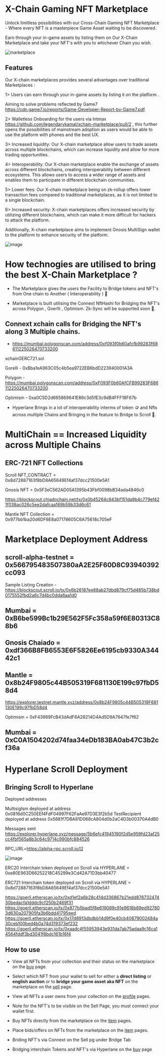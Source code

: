 # X-Chain Gaming NFT Marketplace
Unlock limitless possibilities with our Cross-Chain Gaming NFT Marketplace - Where every NFT is a masterpiece Game Asset waiting to be discovered.

Earn through your in-game assets by listing them on Our X-Chain Marketplace and take your NFT's with you to whichever Chain you wish.

![marketplace](https://user-images.githubusercontent.com/95926324/227322157-928accde-e02c-4369-bfa9-0f15aa2b7258.png)

## Features

Our X-chain marketplaces provides several advantages over traditional Marketplaces :

1> Users can earn through your in-game assets by listing it on the platform . 

Aiming to solve problems reflected by Game7 https://cdn.game7.io/reports/Game-Developer-Report-by-Game7.pdf.

2> Walletless Onboarding for the users via Intmax https://github.com/legendarykamal/xchain-marketplace/pull/2 , this further opens the possibilities of mainstream adoption as users would be able to use the platform with phones and the best UX.

3> Increased liquidity: Our X-chain marketplace allow users to trade assets across multiple blockchains, which can increase liquidity and allow for more trading opportunities.

4> Interoperability: Our X-chain marketplace enable the exchange of assets across different blockchains, creating interoperability between different ecosystems. This allows users to access a wider range of assets and enables them to participate in different blockchain communities.

5> Lower fees: Our X-chain marketplace being on zk-rollup offers lower transaction fees compared to traditional marketplaces, as it is not limited to a single blockchain.

6> Increased security: X-chain marketplaces offers increased security by utilizing different blockchains, which can make it more difficult for hackers to attack the platform. 

Additionally, X-chain marketplace aims to implement Gnosis MultiSign wallet to the platform to enhance security of the platform.

![image](https://user-images.githubusercontent.com/95926324/227724969-0730ad8b-871d-4659-9609-054d2be9831e.png)

# How technogies are utilised to bring the best X-Chain Marketplace ?

* The Marketplace gives the users the Facility to Bridge tokens and NFT's from One chain to Another ( Interoperability ) 🥐 

* Marketplace is built utilising the Connext NftHashi for Bridging the NFT's across Polygon , Goerlli , Optimism.
Zk-Sync will be supported soon 🧋.

## Connext xchain calls for Bridging the NFT's along 3 Multiple chains.

- https://mumbai.polygonscan.com/address/0xf093f0b60afcfb99283f68611225026470733200

xchainGERC721.sol

Gorelli - 0xBba1eA963C05c4b5ea9722EB6bdD223940001A3A

Polygon - https://mumbai.polygonscan.com/address/0xF093F0b60AfCFB99283F68611225026470733200

Optimism - 0xa0C5D2d665869641E86c3d5fE3c9dB4FFF18F67b

* Hyperlane Brings in a lot of interoperability interms of token 🪙 and Nfts across multiple Chains and Bringing in the feature to Bridge to Scroll 💫.

# MultiChain == Increased Liquidity across Multiple Chains

## ERC-721 NFT Collections 

Scroll NFT_CONTRACT = 0x8d72887163f8bD8A65649Ef4af37dcc21500e5A1

Gnosis NFT = 0x5F3eC562AD05A1395b43Fbf0098bB34ada4846c0

https://blockscout.chiadochain.net/tx/0x0b45264c843bf151da9b4c779ef421f038ac026c5ee2dafcaa169b59b33d6c61

Mantle NFT Collection = 0x977bb1ba20d6DF6E8a07178605C6A75618c705eF

# Marketplace Deployment Address

## scroll-alpha-testnet = 0x566795483507380aA2E25F60D8C93940392cc093

Sample Listing Creation - https://blockscout.scroll.io/tx/0x6b26187ee88ab27dbd879cf75d485b738bd0175552fbd2a6c7d4bc0dda6aa1d0

## Mumbai = 0xB6be599Bc1b29E562F5Fc358a59f6E80313C88b6

## Gnosis Chaiado = 0xdf366B8FB6553E6F5826Ee6195cb9330A34442c1

## Mantle = 0x8b24F9805c44B505319F681130E199c97fbD58d4
https://explorer.testnet.mantle.xyz/address/0x8b24F9805c44B505319F681130E199c97fbD58d4

Optimism = 0xF43989FcB43dAdF6A28214D4Ad5D9A7647fe7f62

## Mumbai = 0xC0A1504202d74faa34eDb183BA0ab47C3b2cf36a 


# Hyperlane Scroll Deployment

## Bringing Scroll to Hyperlane

Deployed addresses

MultisigIsm deployed at address 0x0816d0C250EEf4FdF04997F62FaAe97D3E3f2b5d TestRecipient deployed at address 0x5681f7DBA81D068cA804d0b2aC4D3b00370A4dB0

Messages sent https://explorer.hyperlane.xyz/message/5b6efc41945190f2d5e959fd23af25cc4fbf565a8b3c64c9714c990bfc884526

RPC_URL=https://alpha-rpc.scroll.io/l2 

![image](https://user-images.githubusercontent.com/95926324/227232530-8d23e8a6-8c88-44d0-93fb-f41b8b8f40f4.png)

ERC20 Interchain token deployed on Scroll via HYPERLANE = 0xe80E963D66252218C45299e3Cd42A71D3bb40477

ERC721  Interchain token deployed on Scroll via HYPERLANE = 0x8d72887163f8bD8A65649Ef4af37dcc21500e5A1

https://goerli.etherscan.io/tx/0xd1ef2a6b28c414d336867b21edd87673247430bedacfa1dddc9cf250b2469f31
https://goerli.etherscan.io/tx/0x877b5bad5f8e619089c91e9616b69ed927803d630a207905fa3b6bdd41795eed
https://goerli.etherscan.io/tx/0x17d8913dbdbb14d9f0e40cb40879002484a30ceb100bed4b0a74d319373ef232
https://goerli.etherscan.io/tx/0xaadc4f55953943e931da7ab75adaa9c16ca14564fddf3bd3041f8bdc161b16f4

## How to use

- View all NFTs from your collection and their status on the marketplace on the [buy](/pages/buy.tsx) page.

- Select which NFT from your wallet to sell for either a **direct listing** or **english auction** or to **bridge your game asset aka NFT** on the marketplace on the [sell](/pages/sell.tsx) page.

- View all NFTs a user owns from your collection on the [profile](/pages/profile/%5Baddress%5D.tsx) pages.

- Note for the NFT's to be visible on the Sell Page, you must connect your wallet first.

- Buy NFTs directly from the marketplace on the [item](/pages/token/%5BcontractAddress%5D/%5BtokenId%5D.tsx) pages.

- Place bids/offers on NFTs from the marketplace on the [item](/pages/token/%5BcontractAddress%5D/%5BtokenId%5D.tsx) pages.

- Briding NFT's via Connext on the Sell pg under Bridge Tab 

- Bridging interchain Tokens and NFT's via Hyperlane on the [buy](/pages/bridge.tsx) page 
